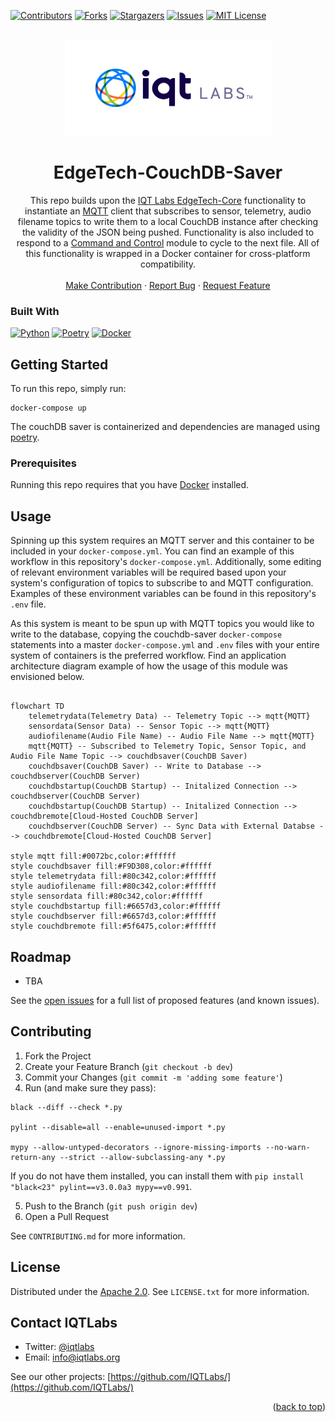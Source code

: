 <a name="readme-top"></a>

[contributors-shield]: https://img.shields.io/github/contributors/IQTLabs/edgetech-couchdb-saver.svg?style=for-the-badge
[contributors-url]: https://github.com/IQTLabs/edgetech-couchdb-saver/graphs/contributors
[forks-shield]: https://img.shields.io/github/forks/IQTLabs/edgetech-couchdb-saver.svg?style=for-the-badge
[forks-url]: https://github.com/IQTLabs/edgetech-couchdb-saver/network/members
[stars-shield]: https://img.shields.io/github/stars/IQTLabs/edgetech-couchdb-saver.svg?style=for-the-badge
[stars-url]: https://github.com/IQTLabs/edgetech-couchdb-saver/stargazers
[issues-shield]: https://img.shields.io/github/issues/IQTLabs/edgetech-couchdb-saver.svg?style=for-the-badge
[issues-url]: https://github.com/IQTLabs/edgetech-couchdb-saver/issues
[license-shield]: https://img.shields.io/github/license/IQTLabs/edgetech-couchdb-saver.svg?style=for-the-badge
[license-url]: https://github.com/IQTLabs/edgetech-couchdb-saver/blob/master/LICENSE.txt
[product-screenshot]: images/screenshot.png

[Python]: https://img.shields.io/badge/python-000000?style=for-the-badge&logo=python
[Python-url]: https://www.python.org
[Poetry]: https://img.shields.io/badge/poetry-20232A?style=for-the-badge&logo=poetry
[Poetry-url]: https://python-poetry.org
[Docker]: https://img.shields.io/badge/docker-35495E?style=for-the-badge&logo=docker
[Docker-url]: https://www.docker.com

[![Contributors][contributors-shield]][contributors-url]
[![Forks][forks-shield]][forks-url]
[![Stargazers][stars-shield]][stars-url]
[![Issues][issues-shield]][issues-url]
[![MIT License][license-shield]][license-url]

<br />
<div align="center">
  <a href="https://iqtlabs.org/">
    <img src="images/logo.png" alt="Logo" width="331" height="153">
  </a>

<h1 align="center">EdgeTech-CouchDB-Saver</h1>

  <p align="center">
    This repo builds upon the <a href="https://github.com/IQTLabs/edgetech-core">IQT Labs EdgeTech-Core</a> functionality to instantiate an <a href="https://projects.eclipse.org/projects/iot.mosquitto">MQTT</a> client that subscribes to sensor, telemetry, audio filename topics to write them to a local CouchDB instance after checking the validity of the JSON being pushed. Functionality is also included to respond to a <a href="https://github.com/IQTLabs/edgetech-c2">Command and Control</a> module to cycle to the next file. All of this functionality is wrapped in a Docker container for cross-platform compatibility. 
    <br/>
    <br/>
    <a href="https://github.com/IQTLabs/edgetech-couchdb-saver/pulls">Make Contribution</a>
    ·
    <a href="https://github.com/IQTLabs/edgetech-couchdb-saver/issues">Report Bug</a>
    ·
    <a href="https://github.com/IQTLabs/edgetech-couchdb-saver/issues">Request Feature</a>
  </p>
</div>

### Built With

[![Python][Python]][Python-url]
[![Poetry][Poetry]][Poetry-url]
[![Docker][Docker]][Docker-url]

## Getting Started

To run this repo, simply run:

```
docker-compose up
```

The couchDB saver is containerized and dependencies are managed using [poetry]("https://python-poetry.org"). 

### Prerequisites

Running this repo requires that you have [Docker](https://www.docker.com) installed. 

## Usage

Spinning up this system requires an MQTT server and this container to be included in your `docker-compose.yml`. You can find an example of this workflow in this repository's `docker-compose.yml`. Additionally, some editing of relevant environment variables will be required based upon your system's configuration of topics to subscribe to and MQTT configuration. Examples of these environment variables can be found in this repository's `.env` file. 

As this system is meant to be spun up with MQTT topics you would like to write to the database, copying the couchdb-saver `docker-compose` statements into a master `docker-compose.yml` and  `.env` files with your entire system of containers is the preferred workflow. Find an application architecture diagram example of how the usage of this module was envisioned below.

```mermaid 

flowchart TD
    telemetrydata(Telemetry Data) -- Telemetry Topic --> mqtt{MQTT}
    sensordata(Sensor Data) -- Sensor Topic --> mqtt{MQTT}
    audiofilename(Audio File Name) -- Audio File Name --> mqtt{MQTT}
    mqtt{MQTT} -- Subscribed to Telemetry Topic, Sensor Topic, and Audio File Name Topic --> couchdbsaver(CouchDB Saver)
    couchdbsaver(CouchDB Saver) -- Write to Database --> couchdbserver(CouchDB Server)
    couchdbstartup(CouchDB Startup) -- Initalized Connection --> couchdbserver(CouchDB Server)
    couchdbstartup(CouchDB Startup) -- Initalized Connection --> couchdbremote[Cloud-Hosted CouchDB Server]
    couchdbserver(CouchDB Server) -- Sync Data with External Databse --> couchdbremote[Cloud-Hosted CouchDB Server]

style mqtt fill:#0072bc,color:#ffffff
style couchdbsaver fill:#F9D308,color:#ffffff
style telemetrydata fill:#80c342,color:#ffffff
style audiofilename fill:#80c342,color:#ffffff
style sensordata fill:#80c342,color:#ffffff
style couchdbstartup fill:#6657d3,color:#ffffff
style couchdbserver fill:#6657d3,color:#ffffff
style couchdbremote fill:#5f6475,color:#ffffff

```

## Roadmap

- TBA

See the [open issues](https://github.com/github_username/repo_name/issues) for a full list of proposed features (and known issues).

## Contributing

1. Fork the Project
2. Create your Feature Branch (`git checkout -b dev`)
3. Commit your Changes (`git commit -m 'adding some feature'`)
4. Run (and make sure they pass):
```
black --diff --check *.py

pylint --disable=all --enable=unused-import *.py

mypy --allow-untyped-decorators --ignore-missing-imports --no-warn-return-any --strict --allow-subclassing-any *.py
```
If you do not have them installed, you can install them with `pip install "black<23" pylint==v3.0.0a3 mypy==v0.991`.

5. Push to the Branch (`git push origin dev`)
6. Open a Pull Request

See `CONTRIBUTING.md` for more information.

## License

Distributed under the [Apache 2.0](https://github.com/IQTLabs/edgetech-couchdb-saver/blob/main/LICENSE). See `LICENSE.txt` for more information.

## Contact IQTLabs

  - Twitter: [@iqtlabs](https://twitter.com/iqtlabs)
  - Email: info@iqtlabs.org

See our other projects: [https://github.com/IQTLabs/](https://github.com/IQTLabs/)

<p align="right">(<a href="#readme-top">back to top</a>)</p>





